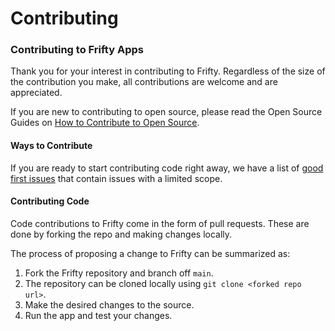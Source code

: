 # Contributing

### Contributing to Frifty Apps

Thank you for your interest in contributing to Frifty. Regardless of the size of the contribution you make, all contributions are welcome and are appreciated.

If you are new to contributing to open source, please read the Open Source Guides on [How to Contribute to Open Source](https://opensource.guide/how-to-contribute/).

#### Ways to Contribute

If you are ready to start contributing code right away, we have a list of [good first issues](https://github.com/frifty-search/search-apps/issues/labels/good%20first%20issue) that contain issues with a limited scope.

#### Contributing Code

Code contributions to Frifty come in the form of pull requests. These are done by forking the repo and making changes locally.

The process of proposing a change to Frifty can be summarized as:

1. Fork the Frifty repository and branch off `main`.
2. The repository can be cloned locally using `git clone <forked repo url>`.
3. Make the desired changes to the source.
4. Run the app and test your changes.
